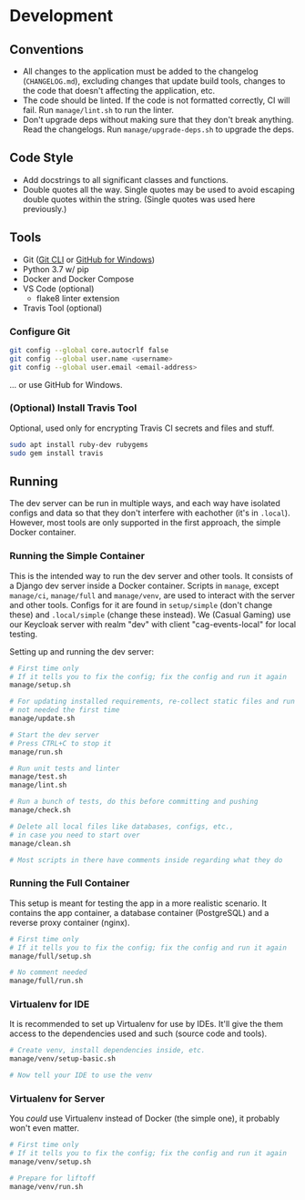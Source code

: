 # Development

## Conventions

- All changes to the application must be added to the changelog (`CHANGELOG.md`), excluding changes that update build tools, changes to the code that doesn't affecting the application, etc.
- The code should be linted. If the code is not formatted correctly, CI will fail. Run `manage/lint.sh` to run the linter.
- Don't upgrade deps without making sure that they don't break anything. Read the changelogs. Run `manage/upgrade-deps.sh` to upgrade the deps.

## Code Style

- Add docstrings to all significant classes and functions.
- Double quotes all the way. Single quotes may be used to avoid escaping double quotes within the string. (Single quotes was used here previously.)

## Tools

- Git ([Git CLI](https://git-scm.com) or [GitHub for Windows](https://windows.github.com/))
- Python 3.7 w/ pip
- Docker and Docker Compose
- VS Code (optional)
  - flake8 linter extension
- Travis Tool (optional)

### Configure Git
```bash
git config --global core.autocrlf false
git config --global user.name <username>
git config --global user.email <email-address>
```

... or use GitHub for Windows.

### (Optional) Install Travis Tool
Optional, used only for encrypting Travis CI secrets and files and stuff.
```bash
sudo apt install ruby-dev rubygems
sudo gem install travis
```

## Running

The dev server can be run in multiple ways, and each way have isolated configs and data so that they don't interfere with eachother (it's in `.local`). However, most tools are only supported in the first approach, the simple Docker container.

### Running the Simple Container
This is the intended way to run the dev server and other tools. It consists of a Django dev server inside a Docker container. Scripts in `manage`, except `manage/ci`, `manage/full` and `manage/venv`, are used to interact with the server and other tools. Configs for it are found in `setup/simple` (don't change these) and `.local/simple` (change these instead). We (Casual Gaming) use our Keycloak server with realm "dev" with client "cag-events-local" for local testing.

Setting up and running the dev server:

```bash
# First time only
# If it tells you to fix the config; fix the config and run it again
manage/setup.sh

# For updating installed requirements, re-collect static files and run migrations,
# not needed the first time
manage/update.sh

# Start the dev server
# Press CTRL+C to stop it
manage/run.sh

# Run unit tests and linter
manage/test.sh
manage/lint.sh

# Run a bunch of tests, do this before committing and pushing
manage/check.sh

# Delete all local files like databases, configs, etc.,
# in case you need to start over
manage/clean.sh

# Most scripts in there have comments inside regarding what they do
```

### Running the Full Container
This setup is meant for testing the app in a more realistic scenario.
It contains the app container, a database container (PostgreSQL) and a reverse proxy container (nginx).

```bash
# First time only
# If it tells you to fix the config; fix the config and run it again
manage/full/setup.sh

# No comment needed
manage/full/run.sh
```

### Virtualenv for IDE
It is recommended to set up Virtualenv for use by IDEs.
It'll give the them access to the dependencies used and such (source code and tools).

```bash
# Create venv, install dependencies inside, etc.
manage/venv/setup-basic.sh

# Now tell your IDE to use the venv
```

### Virtualenv for Server
You *could* use Virtualenv instead of Docker (the simple one), it probably won't even matter.

```bash
# First time only
# If it tells you to fix the config; fix the config and run it again
manage/venv/setup.sh

# Prepare for liftoff
manage/venv/run.sh
```
